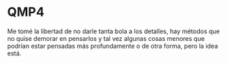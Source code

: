 # QMP4

Me tomé la libertad de no darle tanta bola a los detalles, hay métodos que no quise demorar en pensarlos y tal vez algunas cosas menores que podrían estar pensadas más profundamente o de otra forma, pero la idea está.
